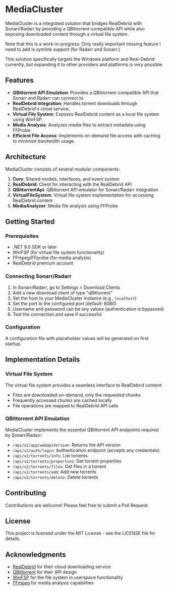# MediaCluster

MediaCluster is a integrated solution that bridges RealDebrid with Sonarr/Radarr by providing a QBittorrent-compatible API while also exposing downloaded content through a virtual file system.

Note that this is a work-in-progress. Only really important missing feature I need to add is symlink support (for Radarr and Sonarr.)

This solution specifically targets the Windows platform and Real-Debrid currently, but expanding it to other providers and platforms is very possible.

## Features

- **QBittorrent API Emulation**: Provides a QBittorrent-compatible API that Sonarr and Radarr can connect to.
- **RealDebrid Integration**: Handles torrent downloads through RealDebrid's cloud service.
- **Virtual File System**: Exposes RealDebrid content as a local file system using WinFSP.
- **Media Analysis**: Analyzes media files to extract metadata using FFProbe.
- **Efficient File Access**: Implements on-demand file access with caching to minimize bandwidth usage.

## Architecture

MediaCluster consists of several modular components:

1. **Core**: Shared models, interfaces, and event system
2. **RealDebrid**: Client for interacting with the RealDebrid API
3. **QBittorrentApi**: QBittorrent API emulator for Sonarr/Radarr integration
4. **VirtualFileSystem**: Virtual file system implementation for accessing RealDebrid content
5. **MediaAnalyzer**: Media file analysis using FFProbe

## Getting Started

### Prerequisites

- .NET 9.0 SDK or later
- WinFSP (for virtual file system functionality)
- FFmpeg/FFprobe (for media analysis)
- RealDebrid premium account

### Connecting Sonarr/Radarr

1. In Sonarr/Radarr, go to Settings > Download Clients
2. Add a new download client of type "qBittorrent"
3. Set the host to your MediaCluster instance (e.g., `localhost`)
4. Set the port to the configured port (default: 8080)
5. Username and password can be any values (authentication is bypassed)
6. Test the connection and save if successful

### Configuration

A configuration file with placeholder values will be generated on first startup.

## Implementation Details


### Virtual File System

The virtual file system provides a seamless interface to RealDebrid content:

- Files are downloaded on-demand, only the requested chunks
- Frequently accessed chunks are cached locally
- File operations are mapped to RealDebrid API calls

### QBittorrent API Emulation

MediaCluster implements the essential QBittorrent API endpoints required by Sonarr/Radarr:

- `/api/v2/app/webapiVersion`: Returns the API version
- `/api/v2/auth/login`: Authentication endpoint (accepts any credentials)
- `/api/v2/torrents/info`: List torrents
- `/api/v2/torrents/properties`: Get torrent properties
- `/api/v2/torrents/files`: Get files in a torrent
- `/api/v2/torrents/add`: Add new torrents
- `/api/v2/torrents/delete`: Delete torrents

## Contributing

Contributions are welcome! Please feel free to submit a Pull Request.

## License

This project is licensed under the MIT License - see the LICENSE file for details.

## Acknowledgments

- [RealDebrid](https://real-debrid.com/) for their cloud downloading service
- [QBittorrent](https://www.qbittorrent.org/) for their API design
- [WinFSP](https://github.com/billziss-gh/winfsp) for the file system in userspace functionality
- [FFmpeg](https://ffmpeg.org/) for media analysis capabilities
